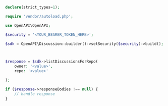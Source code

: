 <!-- Start SDK Example Usage [usage] -->
```php
declare(strict_types=1);

require 'vendor/autoload.php';

use OpenAPI\OpenAPI;

$security = '<YOUR_BEARER_TOKEN_HERE>';

$sdk = OpenAPI\Discussion::builder()->setSecurity($security)->build();



$response = $sdk->listDiscussionsForRepo(
    owner: '<value>',
    repo: '<value>'

);

if ($response->responseBodies !== null) {
    // handle response
}
```
<!-- End SDK Example Usage [usage] -->